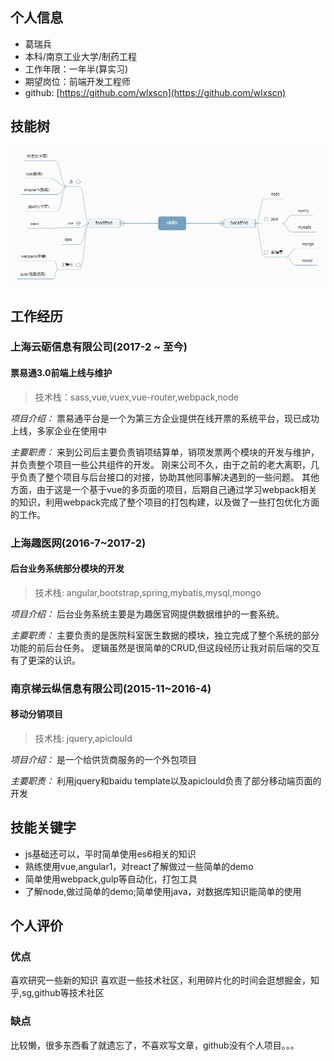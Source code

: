 ## 个人信息
+ 葛瑞兵
+ 本科/南京工业大学/制药工程
+ 工作年限：一年半(算实习)
+ 期望岗位：前端开发工程师
+ github: [https://github.com/wlxscn](https://github.com/wlxscn)

## 技能树
![](https://github.com/wlxscn/resume/blob/master/skills.png)

## 工作经历

### 上海云砺信息有限公司(2017-2 ~ 至今)
#### 票易通3.0前端上线与维护
> 技术栈：sass,vue,vuex,vue-router,webpack,node

*项目介绍：* 票易通平台是一个为第三方企业提供在线开票的系统平台，现已成功上线，多家企业在使用中

*主要职责：* 来到公司后主要负责销项结算单，销项发票两个模块的开发与维护，并负责整个项目一些公共组件的开发。
            刚来公司不久，由于之前的老大离职，几乎负责了整个项目与后台接口的对接，协助其他同事解决遇到的一些问题。
            其他方面，由于这是一个基于vue的多页面的项目，后期自己通过学习webpack相关的知识，利用webpack完成了整个项目的打包构建，以及做了一些打包优化方面的工作。

### 上海趣医网(2016-7~2017-2)
#### 后台业务系统部分模块的开发
> 技术栈: angular,bootstrap,spring,mybatis,mysql,mongo

*项目介绍：* 后台业务系统主要是为趣医官网提供数据维护的一套系统。

*主要职责：* 主要负责的是医院科室医生数据的模块，独立完成了整个系统的部分功能的前后台任务。
            逻辑虽然是很简单的CRUD,但这段经历让我对前后端的交互有了更深的认识。

### 南京梯云纵信息有限公司(2015-11~2016-4)
#### 移动分销项目
> 技术栈: jquery,apiclould

*项目介绍：* 是一个给供货商服务的一个外包项目

*主要职责：* 利用jquery和baidu template以及apiclould负责了部分移动端页面的开发

## 技能关键字
+ js基础还可以，平时简单使用es6相关的知识
+ 熟练使用vue,angular1，对react了解做过一些简单的demo
+ 简单使用webpack,gulp等自动化，打包工具
+ 了解node,做过简单的demo;简单使用java，对数据库知识能简单的使用

## 个人评价

### 优点
喜欢研究一些新的知识
喜欢逛一些技术社区，利用碎片化的时间会逛想掘金，知乎,sg,github等技术社区

### 缺点
比较懒，很多东西看了就遗忘了，不喜欢写文章，github没有个人项目。。。

           
